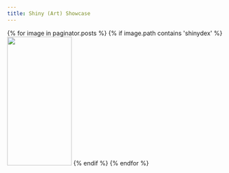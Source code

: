 ```yaml
---
title: Shiny (Art) Showcase
---
```


<div>
{% for image in paginator.posts %}
{% if image.path contains 'shinydex' %}
<img src="{{ site.baseurl }}{{ image.path }}" width = "150px" height = "300px" />
{% endif %}
{% endfor %}
</div>
